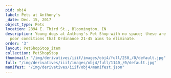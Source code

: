 ```yaml
---
pid: obj4
label: Pets at Anthony's
_date: Dec. 15, 2017
object_type: Pets
location: 2894 E. Third St., Bloomington, IN
description: Young dogs at Anthony's Pet Shop with no space; these are the kinds of
  poor conditions that Ordinance 21-45 aims to eliminate.
order: '3'
layout: PetShopStop_item
collection: PetShopStop
thumbnail: "/img/derivatives/iiif/images/obj4/full/250,/0/default.jpg"
full: "/img/derivatives/iiif/images/obj4/full/1140,/0/default.jpg"
manifest: "/img/derivatives/iiif/obj4/manifest.json"
---
```


